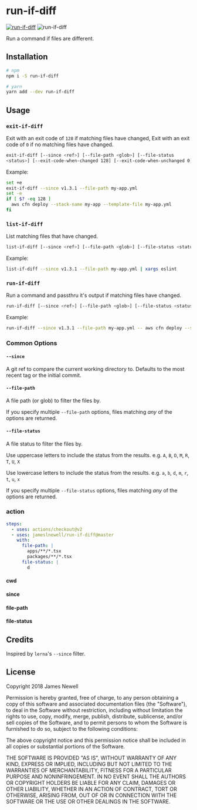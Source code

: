 # run-if-diff

[![run-if-diff](https://img.shields.io/npm/v/run-if-diff.svg)](https://www.npmjs.com/package/run-if-diff)
![run-if-diff](https://github.com/jameslnewell/run-if-diff/workflows/Package/badge.svg)

Run a command if files are different.

## Installation

```bash
# npm
npm i -S run-if-diff

# yarn
yarn add --dev run-if-diff
```

## Usage

### `exit-if-diff`

Exit with an exit code of `128` if matching files have changed, Exit with an exit code of `0` if no matching files have changed.

```bash
exit-if-diff [--since <ref>] [--file-path <glob>] [--file-status
<status>] [--exit-code-when-changed 128] [--exit-code-when-unchanged 0]
```

Example:

```bash
set +e
exit-if-diff --since v1.3.1 --file-path my-app.yml
set -e
if [ $? -eq 128 ]
  aws cfn deploy --stack-name my-app --template-file my-app.yml
fi
```

### `list-if-diff`

List matching files that have changed.

```bash
list-if-diff [--since <ref>] [--file-path <glob>] [--file-status <status>]
```

Example:

```bash
list-if-diff --since v1.3.1 --file-path my-app.yml | xargs eslint
```

### `run-if-diff`

Run a command and passthru it's output if matching files have changed.

```bash
run-if-diff [--since <ref>] [--file-path <glob>] [--file-status <status>] -- <cmd>
```

Example:

```bash
run-if-diff --since v1.3.1 --file-path my-app.yml -- aws cfn deploy --stack-name my-app --template-file my-app.yml
```

### Common Options

#### `--since`

A git ref to compare the current working directory to. Defaults to the most recent tag or the initial commit.

#### `--file-path`

A file path (or glob) to filter the files by.

If you specify multiple `--file-path` options, files matching _any_ of the options are returned.

#### `--file-status`

A file status to filter the files by.

Use uppercase letters to include the status from the results. e.g. `A`, `B`, `D`, `M`, `R`, `T`, `U`, `X`

Use lowercase letters to include the status from the results. e.g. `a`, `b`, `d`, `m`, `r`, `t`, `u`, `x`

If you specify multiple `--file-status` options, files matching _any_ of the options are returned.

### action

```yml
steps:
  - uses: actions/checkout@v2
  - uses: jameslnewell/run-if-diff@master
    with:
      file-path: |
        apps/**/*.tsx
        packages/**/*.tsx
      file-status: |
        d
```

#### cwd

#### since

#### file-path

#### file-status

## Credits

Inspired by `lerna`'s `--since` filter.

## License

Copyright 2018 James Newell

Permission is hereby granted, free of charge, to any person obtaining a copy of this software and associated documentation files (the "Software"), to deal in the Software without restriction, including without limitation the rights to use, copy, modify, merge, publish, distribute, sublicense, and/or sell copies of the Software, and to permit persons to whom the Software is furnished to do so, subject to the following conditions:

The above copyright notice and this permission notice shall be included in all copies or substantial portions of the Software.

THE SOFTWARE IS PROVIDED "AS IS", WITHOUT WARRANTY OF ANY KIND, EXPRESS OR IMPLIED, INCLUDING BUT NOT LIMITED TO THE WARRANTIES OF MERCHANTABILITY, FITNESS FOR A PARTICULAR PURPOSE AND NONINFRINGEMENT. IN NO EVENT SHALL THE AUTHORS OR COPYRIGHT HOLDERS BE LIABLE FOR ANY CLAIM, DAMAGES OR OTHER LIABILITY, WHETHER IN AN ACTION OF CONTRACT, TORT OR OTHERWISE, ARISING FROM, OUT OF OR IN CONNECTION WITH THE SOFTWARE OR THE USE OR OTHER DEALINGS IN THE SOFTWARE.
